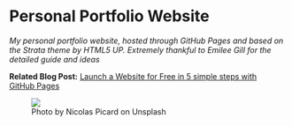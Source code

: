 # Personal Portfolio Website

*My personal portfolio website, hosted through GitHub Pages and based on the Strata theme by HTML5 UP. Extremely thankful to Emilee Gill for the detailed guide and ideas*

**Related Blog Post:** [Launch a Website for Free in 5 simple steps with GitHub Pages](https://medium.com/p/e9680bcd94aa)

<figure>
  <img src=https://cdn-images-1.medium.com/max/2600/0*Yc9uznWiRU47fF3M>
  <figcaption>Photo by Nicolas Picard on Unsplash</figcaption>
</figure>
